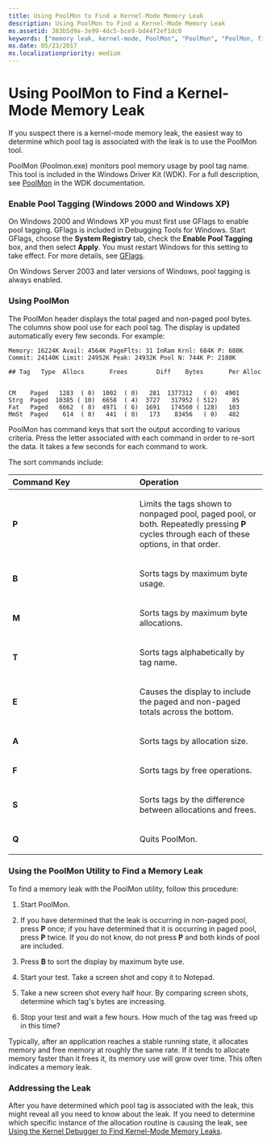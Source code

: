 ```yaml
---
title: Using PoolMon to Find a Kernel-Mode Memory Leak
description: Using PoolMon to Find a Kernel-Mode Memory Leak
ms.assetid: 383b5d9a-3e99-4dc5-bce9-bd44f2ef1dc0
keywords: ["memory leak, kernel-mode, PoolMon", "PoolMon", "PoolMon, finding a memory leak"]
ms.date: 05/23/2017
ms.localizationpriority: medium
---
```


# Using PoolMon to Find a Kernel-Mode Memory Leak


If you suspect there is a kernel-mode memory leak, the easiest way to determine which pool tag is associated with the leak is to use the PoolMon tool.

PoolMon (Poolmon.exe) monitors pool memory usage by pool tag name. This tool is included in the Windows Driver Kit (WDK). For a full description, see [PoolMon](https://docs.microsoft.com/windows-hardware/drivers/devtest/poolmon) in the WDK documentation.

### <span id="enable_pool_tagging__windows_2000_and_windows_xp_"></span><span id="ENABLE_POOL_TAGGING__WINDOWS_2000_AND_WINDOWS_XP_"></span>Enable Pool Tagging (Windows 2000 and Windows XP)

On Windows 2000 and Windows XP you must first use GFlags to enable pool tagging. GFlags is included in Debugging Tools for Windows. Start GFlags, choose the **System Registry** tab, check the **Enable Pool Tagging** box, and then select **Apply**. You must restart Windows for this setting to take effect. For more details, see [GFlags](gflags.md).

On Windows Server 2003 and later versions of Windows, pool tagging is always enabled.

### <span id="using_poolmon"></span><span id="USING_POOLMON"></span>Using PoolMon

The PoolMon header displays the total paged and non-paged pool bytes. The columns show pool use for each pool tag. The display is updated automatically every few seconds. For example:

```dbgcmd
Memory: 16224K Avail: 4564K PageFlts: 31 InRam Krnl: 684K P: 680K
Commit: 24140K Limit: 24952K Peak: 24932K Pool N: 744K P: 2180K

## Tag   Type  Allocs       Frees        Diff    Bytes       Per Alloc


CM    Paged   1283  ( 0)  1002  ( 0)   281  1377312   ( 0)  4901
Strg  Paged  10385 ( 10)  6658  ( 4)  3727   317952 ( 512)    85
Fat   Paged   6662  ( 8)  4971  ( 6)  1691   174560 ( 128)   103
MmSt  Paged    614  ( 0)   441  ( 0)   173    83456   ( 0)   482 
```

PoolMon has command keys that sort the output according to various criteria. Press the letter associated with each command in order to re-sort the data. It takes a few seconds for each command to work.

The sort commands include:

<table>
<colgroup>
<col width="50%" />
<col width="50%" />
</colgroup>
<thead>
<tr class="header">
<th align="left">Command Key</th>
<th align="left">Operation</th>
</tr>
</thead>
<tbody>
<tr class="odd">
<td align="left"><p><strong>P</strong></p></td>
<td align="left"><p>Limits the tags shown to nonpaged pool, paged pool, or both. Repeatedly pressing <strong>P</strong> cycles through each of these options, in that order.</p></td>
</tr>
<tr class="even">
<td align="left"><p><strong>B</strong></p></td>
<td align="left"><p>Sorts tags by maximum byte usage.</p></td>
</tr>
<tr class="odd">
<td align="left"><p><strong>M</strong></p></td>
<td align="left"><p>Sorts tags by maximum byte allocations.</p></td>
</tr>
<tr class="even">
<td align="left"><p><strong>T</strong></p></td>
<td align="left"><p>Sorts tags alphabetically by tag name.</p></td>
</tr>
<tr class="odd">
<td align="left"><p><strong>E</strong></p></td>
<td align="left"><p>Causes the display to include the paged and non-paged totals across the bottom.</p></td>
</tr>
<tr class="even">
<td align="left"><p><strong>A</strong></p></td>
<td align="left"><p>Sorts tags by allocation size.</p></td>
</tr>
<tr class="odd">
<td align="left"><p><strong>F</strong></p></td>
<td align="left"><p>Sorts tags by free operations.</p></td>
</tr>
<tr class="even">
<td align="left"><p><strong>S</strong></p></td>
<td align="left"><p>Sorts tags by the difference between allocations and frees.</p></td>
</tr>
<tr class="odd">
<td align="left"><p><strong>Q</strong></p></td>
<td align="left"><p>Quits PoolMon.</p></td>
</tr>
</tbody>
</table>

 

### <span id="using_the_poolmon_utility_to_find_a_memory_leak"></span><span id="USING_THE_POOLMON_UTILITY_TO_FIND_A_MEMORY_LEAK"></span>Using the PoolMon Utility to Find a Memory Leak

To find a memory leak with the PoolMon utility, follow this procedure:

1.  Start PoolMon.

2.  If you have determined that the leak is occurring in non-paged pool, press **P** once; if you have determined that it is occurring in paged pool, press **P** twice. If you do not know, do not press **P** and both kinds of pool are included.

3.  Press **B** to sort the display by maximum byte use.

4.  Start your test. Take a screen shot and copy it to Notepad.

5.  Take a new screen shot every half hour. By comparing screen shots, determine which tag's bytes are increasing.

6.  Stop your test and wait a few hours. How much of the tag was freed up in this time?

Typically, after an application reaches a stable running state, it allocates memory and free memory at roughly the same rate. If it tends to allocate memory faster than it frees it, its memory use will grow over time. This often indicates a memory leak.

### <span id="addressing_the_leak"></span><span id="ADDRESSING_THE_LEAK"></span>Addressing the Leak

After you have determined which pool tag is associated with the leak, this might reveal all you need to know about the leak. If you need to determine which specific instance of the allocation routine is causing the leak, see [Using the Kernel Debugger to Find Kernel-Mode Memory Leaks](using-the-kernel-debugger-to-find-a-kernel-mode-memory-leak.md).

 

 





